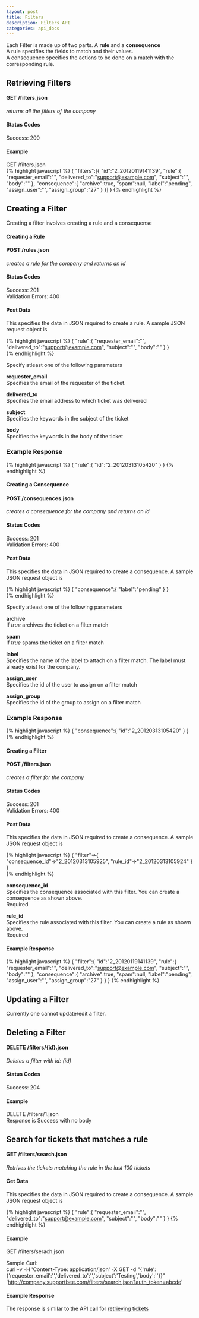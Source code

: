 ```yaml
---
layout: post
title: Filters
description: Filters API
categories: api_docs
---
```


Each Filter is made up of two parts. A **rule** and a **consequence**  
A rule specifies the fields to match and their values.  
A consequence specifies the actions to be done on a match with the corresponding rule.  

Retrieving Filters
-------------------
#### GET /filters.json  
*returns all the filters of the company*  

#### Status Codes  
Success: 200  

#### Example  
GET /filters.json  
{% highlight javascript %}
  {
    "filters":[{
      "id":"2_20120119141139",
      "rule":{
        "requester_email":"",
        "delivered_to":"support@example.com",
        "subject":"",
        "body":""
      },
      "consequence":{
        "archive":true,
        "spam":null,
        "label":"pending",
        "assign_user":"",
        "assign_group":"27"
      }
    }]
  }
{% endhighlight %}

Creating a Filter
-----------------
Creating a filter involves creating a rule and a consequense   

#### Creating a Rule  
#### POST /rules.json  
*creates a rule for the company and returns an id*  

#### Status Codes  
Success: 201  
Validation Errors: 400

#### Post Data  
This specifies the data in JSON required to create a rule. A sample JSON request object is  

{% highlight javascript %}
  {
    "rule":{
      "requester_email":"",
      "delivered_to":"support@example.com",
      "subject":"",
      "body":""
    }
  }  
{% endhighlight %} 

Specify atleast one of the following parameters  

**requester_email**  
Specifies the email of the requester of the ticket.  

**delivered_to**  
Specifies the email address to which ticket was delivered  

**subject**  
Specifies the keywords in the subject of the ticket    

**body**  
Specifies the keywords in the body of the ticket  

### Example Response
{% highlight javascript %}
  {
    "rule":{
      "id":"2_20120313105420"
    }
  }
{% endhighlight %}

#### Creating a Consequence
#### POST /consequences.json
*creates a consequence for the company and returns an id*

#### Status Codes
Success: 201  
Validation Errors: 400

#### Post Data
This specifies the data in JSON required to create a consequence. A sample JSON request object is 

{% highlight javascript %}
  {
    "consequence":{
        "label":"pending"
    }
  }  
{% endhighlight %} 

Specify atleast one of the following parameters

**archive**  
If _true_ archives the ticket on a filter match  

**spam**  
If _true_ spams the ticket on a filter match  

**label**  
Specifies the name of the label to attach on a filter match. The label must already exist for the company.  

**assign_user**  
Specifies the id of the user to assign on a filter match  

**assign_group**  
Specifies the id of the group to assign on a filter match  

### Example Response
{% highlight javascript %}
  {
    "consequence":{
      "id":"2_20120313105420"
    }
  }
{% endhighlight %}

#### Creating a Filter
#### POST /filters.json
*creates a filter for the company*

#### Status Codes
Success: 201  
Validation Errors: 400

#### Post Data
This specifies the data in JSON required to create a consequence. A sample JSON request object is 

{% highlight javascript %}
  {
    "filter"=>{
      "consequence_id"=>"2_20120313105925", 
      "rule_id"=>"2_20120313105924"
    }
  }  
{% endhighlight %}

**consequence_id**  
Specifies the consequence associated with this filter. You can create a consequence as shown above.  
Required

**rule_id**  
Specifies the rule associated with this filter. You can create a rule as shown above.  
Required

#### Example Response
{% highlight javascript %}
  {
    "filter":{
      "id":"2_20120119141139",
      "rule":{
        "requester_email":"",
        "delivered_to":"support@example.com",
        "subject":"",
        "body":""
      },
      "consequence":{
        "archive":true,
        "spam":null,
        "label":"pending",
        "assign_user":"",
        "assign_group":"27"
      }
    }
  }
{% endhighlight %}

Updating a Filter
-----------------
Currently one cannot update/edit a filter. 

Deleting a Filter
-----------------
#### DELETE /filters/{id}.json  
*Deletes a filter with id: {id}*  

#### Status Codes  
Success: 204  

#### Example  
DELETE /filters/1.json  
Response is Success with no body  

Search for tickets that matches a rule  
--------------------------------------
#### GET /filters/search.json  
*Retrives the tickets matching the rule in the last 100 tickets*

#### Get Data  
This specifies the data in JSON required to create a consequence. A sample JSON request object is  

{% highlight javascript %}
  {
    "rule":{
      "requester_email":"",
      "delivered_to":"support@example.com",
      "subject":"",
      "body":""
    } 
  }
{% endhighlight %}

#### Example  
GET /filters/serach.json  

Sample Curl:  
  curl -v -H 'Content-Type: application/json' -X GET -d "{'rule':{'requester_email':'','delivered_to':'','subject':'Testing','body':''}}" 'http://company.supportbee.com/filters/search.json?auth_token=abcde'  


#### Example Response  
The response is similar to the API call for [retrieving tickets](#retrieving_tickets)  